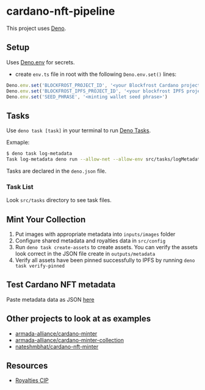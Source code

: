 # cardano-nft-pipeline

This project uses [Deno](https://deno.land/).

## Setup

Uses [Deno.env](https://deno.land/manual@v1.28.0/basics/env_variables#built-in-denoenv) for secrets.

- create `env.ts` file in root with the following `Deno.env.set()` lines:

```typescript
Deno.env.set('BLOCKFROST_PROJECT_ID', '<your Blockfrost Cardano project ID>')
Deno.env.set('BLOCKFROST_IPFS_PROJECT_ID', '<your blockfrost IPFS project ID>')
Deno.env.set('SEED_PHRASE', '<minting wallet seed phrase>')
```

## Tasks

Use `deno task [task]` in your terminal to run [Deno Tasks](https://deno.land/manual@v1.28.3/tools/task_runnerk).

Exmaple:

```bash
$ deno task log-metadata
Task log-metadata deno run --allow-net --allow-env src/tasks/logMetadata.task.ts
```

Tasks are declared in the `deno.json` file.

### Task List

Look `src/tasks` directory to see task files.

## Mint Your Collection

1. Put images with appropriate metadata into `inputs/images` folder
2. Configure shared metadata and royalties data in `src/config`
3. Run `deno task create-assets` to create assets. You can verify the assets look correct in the JSON file create in `outputs/metadata`
4. Verify all assets have been pinned successfully to IPFS by running `deno task verify-pinned`

## Test Cardano NFT metadata

Paste metadata data as JSON [here](https://pool.pm/test/metadata)

## Other projects to look at as examples

- [armada-alliance/cardano-minter](https://github.com/armada-alliance/cardano-minter)
- [armada-alliance/cardano-minter-collection](https://github.com/armada-alliance/cardano-minter-collection)
- [nateshmbhat/cardano-nft-minter](https://github.com/nateshmbhat/cardano-nft-minter)

## Resources

- [Royalties CIP](https://cips.cardano.org/cips/cip27/#simplesummary)
